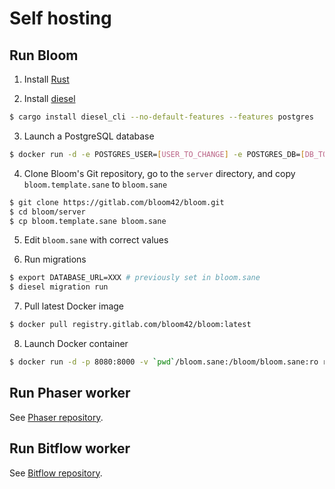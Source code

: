 # Self hosting


## Run Bloom

1. Install [Rust](https://rustup.rs/)

2. Install [diesel](http://diesel.rs/)
```sh
$ cargo install diesel_cli --no-default-features --features postgres
```

3. Launch a PostgreSQL database
```sh
$ docker run -d -e POSTGRES_USER=[USER_TO_CHANGE] -e POSTGRES_DB=[DB_TO_CHANGE] -e POSTGRES_PASSWORD=[PASSWORD_TO_CHANGE] -p 5432:5432 postgres:11
```

4. Clone Bloom's Git repository, go to the `server` directory, and copy `bloom.template.sane` to `bloom.sane`
```sh
$ git clone https://gitlab.com/bloom42/bloom.git
$ cd bloom/server
$ cp bloom.template.sane bloom.sane
```

5. Edit `bloom.sane` with correct values

6. Run migrations
```sh
$ export DATABASE_URL=XXX # previously set in bloom.sane
$ diesel migration run
```

7. Pull latest Docker image
```sh
$ docker pull registry.gitlab.com/bloom42/bloom:latest
```

8. Launch Docker container
```sh
$ docker run -d -p 8080:8000 -v `pwd`/bloom.sane:/bloom/bloom.sane:ro registry.gitlab.com/bloom42/bloom:latest
```


## Run Phaser worker

See [Phaser repository](https://gitlab.com/bloom42/phaser/tree/dev/docs).


## Run Bitflow worker

See [Bitflow repository](https://gitlab.com/bloom42/bitflow/tree/dev/docs).
